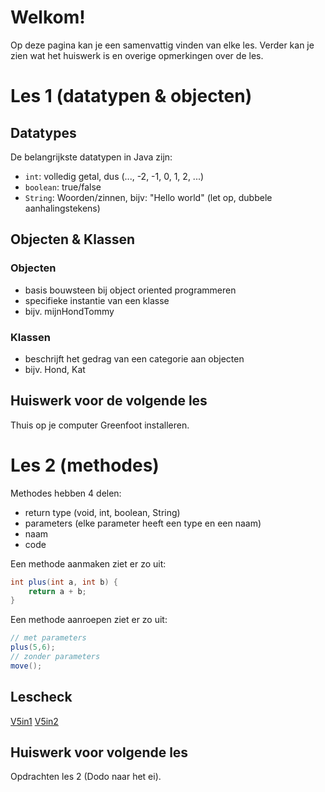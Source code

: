 # Welkom!

Op deze pagina kan je een samenvattig vinden van elke les. Verder kan je zien wat het huiswerk is en overige opmerkingen over de les.

# Les 1 (datatypen & objecten)

## Datatypes
De belangrijkste datatypen in Java zijn:
- `int`: volledig getal, dus (..., -2, -1, 0, 1, 2, ...)
- `boolean`: true/false
- `String`: Woorden/zinnen, bijv: "Hello world" (let op, dubbele aanhalingstekens)

## Objecten & Klassen
### Objecten
- basis bouwsteen bij object oriented programmeren
- specifieke instantie van een klasse
- bijv. mijnHondTommy

### Klassen
- beschrijft het gedrag van een categorie aan objecten
- bijv. Hond, Kat

## Huiswerk voor de volgende les
Thuis op je computer Greenfoot installeren.

# Les 2 (methodes)

Methodes hebben 4 delen:
- return type (void, int, boolean, String)
- parameters (elke parameter heeft een type en een naam)
- naam
- code

Een methode aanmaken ziet er zo uit:

```java
int plus(int a, int b) {
    return a + b;
}
```

Een methode aanroepen ziet er zo uit:

```java
// met parameters
plus(5,6);
// zonder parameters
move();
```

## Lescheck
[V5in1](https://forms.gle/LqQKoRQH184xmVwu8)
[V5in2](https://forms.gle/Thsmugy1AgHyvMc99)

## Huiswerk voor volgende les
Opdrachten les 2 (Dodo naar het ei).